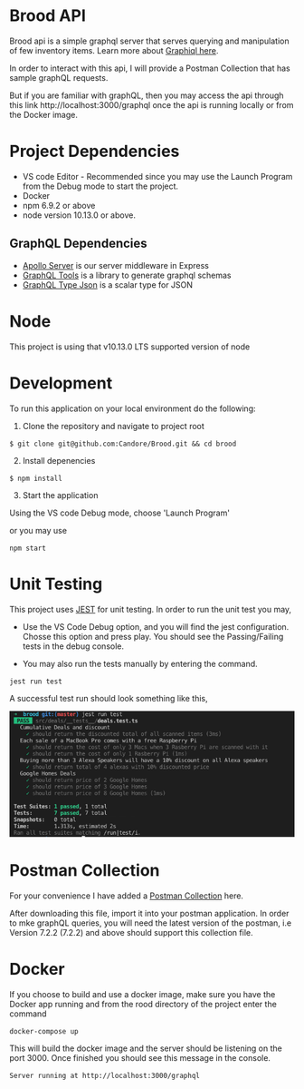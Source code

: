 # Brood API 
Brood api is a simple graphql server that serves querying and manipulation of few inventory items.
Learn more about [Graphiql here](https://github.com/graphql/graphiql).

In order to interact with this api, I will provide a Postman Collection that has sample graphQL requests.

But if you are familiar with graphQL, then you may access the api through this link http://localhost:3000/graphql once the api is running locally
or from the Docker image.

# Project Dependencies
* VS code Editor - Recommended since you may use the Launch Program from the Debug mode to start the project.
* Docker
* npm 6.9.2 or above
* node version 10.13.0 or above.

## GraphQL Dependencies 

* [Apollo Server](https://www.apollographql.com/docs/apollo-server/index.html) is our server middleware in Express 
* [GraphQL Tools](https://www.apollographql.com/docs/graphql-tools/index.html) is a library to generate graphql schemas
* [GraphQL Type Json](https://github.com/taion/graphql-type-json) is a scalar type for JSON  

# Node
This project is using that v10.13.0 LTS supported version of node

# Development

To run this application on your local environment do the following: 

1. Clone the repository and navigate to project root

```
$ git clone git@github.com:Candore/Brood.git && cd brood
```

2. Install depenencies

```
$ npm install
```

3. Start the application

Using the VS code Debug mode, choose 'Launch Program'

or you may use 
```
npm start
```
# Unit Testing

 This project uses [JEST](https://jestjs.io/docs/en/getting-started) for unit testing.
 In order to run the unit test you may,
 * Use the VS Code Debug option, and you will find the jest configuration. Chosse this option and press play.
   You should see the Passing/Failing tests in the debug console.

 * You may also run the tests manually by entering the command.
 
 ```
jest run test 
```
 A successful test run should look something like this,

![JEST Output](https://github.com/Candore/Brood/blob/master/images/jest_output.png)

# Postman Collection
 
 For your convenience I have added a [Postman Collection](https://github.com/Candore/Brood/blob/master/postman/Brood.postman_collection.json) here.

After downloading this file, import it into your postman application.
In order to mke graphQL queries, you will need the latest version of the postman, i.e Version 7.2.2 (7.2.2) and above should support this 
collection file.


# Docker

If you choose to build and use a docker image, make sure you have the Docker app running and from the rood directory of the project enter the command
```
docker-compose up
```

This will build the docker image and the server should be listening on the port 3000.
Once finished you should see this message in the console.

```
Server running at http://localhost:3000/graphql
```
